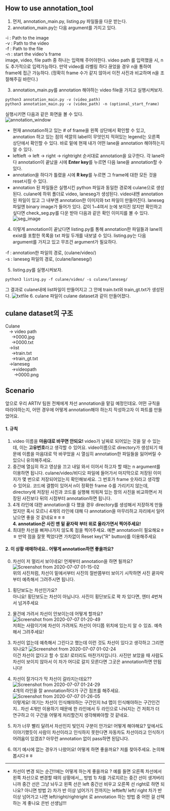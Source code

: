## How to use annotation_tool
1. 먼저, annotation_main.py, listing.py 파일들을 다운 받는다.
2. annotation_main.py는 다음 argument를 가지고 있다.
>> 
-i : Path to the image  
-v : Path to the video  
-f : Path to the file  
-n : start the video's frame  
image, video, file path 중 하나는 입력해 주어야한다. video path 를 입력했을 시, n도 추가적으로 입력가능하다. 만약 video를 라벨링 하다 끊었을 경우 n을 통하여 frame에 접근 가능하다. (정확히 frame 수가 같지 않아서 이전 사진과 비교하며 n을 조절해주길 바란다.)
>>
3. annotation_main.py를 annotation 해야하는 video file을 가지고 실행시켜보자.
~~~ (bash)
python3 annotation_main.py -v (video_path)
python3 annotation_main.py -v (video_path) -n (optional_start_frame)
~~~
실행시키면 다음과 같은 화면을 볼 수 있다.  
![annotation_window](https://user-images.githubusercontent.com/53460541/85832796-af914a00-b7cb-11ea-84e0-4e77ce35949c.png)

- 현재 annotation하고 있는 # of frame을 왼쪽 상단에서 확인할 수 있고, annotation 하고 있는 점의 색깔의 label이 무엇인지 적혀있는 legend는 오른쪽 상단에서 확인할 수 있다. 바로 밑에 현재 내가 어떤 lane을 annotation 해야하는지 알 수 있다.  
- leftleft -> left -> right -> rightright 순서대로 annotation을 요구한다. 각 lane마다 annotation이 끝났을 시에 **Enter key**를 누르면 다음 lane을 annotation할 수 있다.
- annotation을 하다가 틀렸을 시에 **R key**를 누르면 그 frame에 대한 모든 것을 reset시킬 수 있다.
- annotation 된 파일들은 실행시킨 python 파일과 동일한 경로에 culane으로 생성된다. culane에 하위 폴더로 video, laneseg가 생성된다. video내엔 annotation된 파일이 있고 그 내부엔 annotation한 이미지와 txt 파일이 만들어진다. laneseg파일엔 binary image가 들어가 있다. 값이 1~4여서 눈에 보이진 않지만 확인하고 싶다면 check_seg.py를 다운 받아 다음과 같은 확인 이미지를 볼 수 있다.
![seg_image](https://user-images.githubusercontent.com/53460541/85833705-211dc800-b7cd-11ea-8a9e-e8777f0f62e3.png)
4. 이렇게 annotation이 끝났다면 listing.py를 통해 annotation한 파일들과 lane의 exist를 포함한 목록을 txt 파일 두개를 내보낼 수 있다. listing.py는 다음 argument를 가지고 있고 무조건 argument가 필요하다.
>>
-f : annotation한 파일의 경로, (culane/video/)  
-s : laneseg 파일의 경로, (culane/laneseg/)
>>
5. listing.py를 실행시켜보자.
~~~(bash)
python3 listing.py -f culane/video/ -s culane/laneseg/
~~~
그 결과로 culane내에 list파일이 만들어지고 그 안에 train.txt와 train_gt.txt가 생성된다.
![txtfile](https://user-images.githubusercontent.com/53460541/85834340-2891a100-b7ce-11ea-85ac-210a4a08b63a.png)
6. culane 파일이 culane dataset과 같이 만들어졌다.

## culane dataset의 구조
Culane  
 &nbsp;&nbsp; -> video path  
 &nbsp;&nbsp;&nbsp;&nbsp;   ->0000.jpg  
 &nbsp;&nbsp;&nbsp;&nbsp;   ->0000.txt  
 &nbsp;&nbsp; ->list  
 &nbsp;&nbsp;&nbsp;&nbsp;   ->train.txt  
 &nbsp;&nbsp;&nbsp;&nbsp;   ->train_gt.txt  
&nbsp;&nbsp;  ->laneseg  
&nbsp;&nbsp;&nbsp;&nbsp;    ->videopath  
&nbsp;&nbsp;&nbsp;&nbsp;&nbsp;&nbsp;      ->0000.png

## Scenario
앞으로 우리 ARTIV 팀원 전체에게 차선 annotation을 맡길 예정인데요. 어떤 규칙을 따라야하는지, 어떤 경우에 어떻게 annotation해야 하는지 작성하고자 이 파트를 만들었어요. 
#### 1. 규칙 
1. video 이름을 **마음대로 바꾸면 안되요!** video가 날짜로 되어있는 것을 알 수 있는데, 이는 **고유번호**라고 생각할 수 있어요. video이름으로 directory가 생성되기 때문에 이름을 마음대로 막 바꾸었을 시 열심히 annotation한 파일들을 잃어버릴 수 있으니 유의해주세요.
2. 중간에 열심히 하고 영상을 끄고 내일 와서 이어서 하고자 할 때는 n argument를 이용하면 됩니다. culane/video/비디오 파일에 들어가서 마지막으로 저장된 이미지가 몇 번으로 저장되어있는지 확인해보세요. 그 번호가 frame 숫자라고 생각할 수 있어요. 코드에 결함이 있어서 n이 정확한 frame 수를 가리키지 않는데, directory에 저장된 사진과 코드를 실행해 띄워져 있는 창의 사진을 비교하면서 저장된 사진보다 뒤의 시점부터 annotation하면 됩니다.
3. 4개 라인에 대한 annotation을 다 했을 경우 directory를 생성해서 저장하게 만들었지만 혹시 모르니 4개의 라인에 대해 다 annotation을 마무리하고 자리에서 일어났으면 좋을 것 같네요ㅎㅎㅎ  
**4. annotation은 사진 맨 밑 끝자락 부터 위로 올라가면서 찍어주세요!**
5. 최대한 차선을 삐져나가지 않도록 점을 찍어주세요. 예쁜 annotation이 필요해요ㅎㅎ 만약 점을 잘못 찍었다면 가차없이 Reset key("R" button)를 이용해주세요

#### 2. 이 상황 애매하네요.. 어떻게 annotation하면 좋을까요?

0. 차선이 저 멀리서 보이네요! 언제부터 annotation을 하면 될까요?
![Screenshot from 2020-07-07 01-15-02](https://user-images.githubusercontent.com/53460541/86615358-4f7e7d00-bfef-11ea-87e5-11b27550258f.png)  
위의 사진처럼, 차선이 밑에서부터 사진의 절반쯤부터 보이기 시작하면 사진 끝자락부터 예측해서 그려주시면 됩니다.

0. 횡단보도는 차선인가요?  
아니요! 횡단보도는 차선이 아닙니다. 사진이 횡단보도로 꽉 차 있다면, 엔터 4번쳐서 넘겨주세요

0. 물건에 가려서 차선이 안보이는데 어떻게 할까요?
![Screenshot from 2020-07-07 01-20-49](https://user-images.githubusercontent.com/53460541/86615959-1eeb1300-bff0-11ea-9d54-8f65715bdd5f.png)  
저희는 사람이기에 차선이 가려져도 차선이 어디쯤 위치에 있는지 알 수 있죠. 예측해서 그려주세요!

0. 차선이 없는데 예측해서 그린다고 했는데 이런 것도 차선이 있다고 생각하고 그리면 되나요?
![Screenshot from 2020-07-07 01-02-24](https://user-images.githubusercontent.com/53460541/86614191-966b7300-bfed-11ea-83ae-18338b8c4960.png)  
이건 차선이 없다고 할 수 있죠! 로터리도 마찬가지입니다. 사진만 보았을 때 사람도 차선이 보이지 않아서 이 차가 어디로 갈지 모른다면 그곳은 annotation하면 안됩니다!

0. 차선이 잘가다가 막 차선이 갈라지는데요??
![Screenshot from 2020-07-07 01-24-29](https://user-images.githubusercontent.com/53460541/86616313-a0db3c00-bff0-11ea-8a43-69c8e9bc3424.png)  
4개의 라인을 잘 annotation하다가 구간 점프를 해주세요. 
![Screenshot from 2020-07-07 01-26-05](https://user-images.githubusercontent.com/53460541/86616476-d849e880-bff0-11ea-8afa-f86a50ffbabc.png)  
이렇게요! 여기는 차선이 인식해야하는 구간인지 hd 맵이 인식해야하는 구간인건지.. 차선 4개만 이용하기 때문에 한 라인에서 두 라인으로 나눠지는 건 저희가 더 연구하고 이 구간을 어떻게 처리할건지 생각해봐야할 것 같네요.

0. 차가 너무 빨리 달려서 차선인지 빛인지 구분이 안가요! 어떻게 해야해요?
앞에서도 이야기했듯이 사람이 차선이라고 인식하지 못한다면 자동차도 차선이라고 인식하기 어려움이 있겠죠? 아무런 annotation 없이 pass하면 된답니다.

0. 여기 예시에 없는 경우가 나왔어요! 어떻게 하면 좋을까요?
저를 찾아주세요. 논의해봅시다ㅎㅎ   
    
    
    
-------------------------

 + 차선이 변경 되는 순간!!에는 어떻게 하는게 좋을까요 ? 예를 들면 오른쪽 차선에서 왼쪽 차선으로 변경할 때의 상황에서,,, 방법 1) 차를 가로지르는 중간 선이 생겨버리니까 중간 선은 그냥 놔두고 왼쪽 선은 left 중간선 비우고 오른쪽 선 right로 하면 되나요? 아니면 방법 2) 차가 반 이상 넘어가기 전까지는 leftleft/ left/ right 차가 반이상 넘어가고 나면  left/right/rightright 로 annotation 하는 방법 중 어떤 걸 선택하는 게 좋나요 은빈 선생님!!! 
